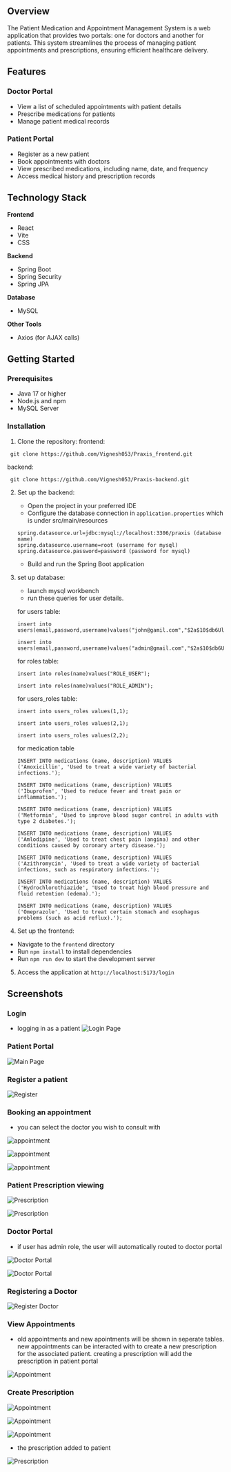 ## Overview

The Patient Medication and Appointment Management System is a web application that provides two portals: one for doctors and another for patients. This system streamlines the process of managing patient appointments and prescriptions, ensuring efficient healthcare delivery.

## Features

### Doctor Portal

- View a list of scheduled appointments with patient details
- Prescribe medications for patients
- Manage patient medical records

### Patient Portal

- Register as a new patient
- Book appointments with doctors
- View prescribed medications, including name, date, and frequency
- Access medical history and prescription records

## Technology Stack

**Frontend**

- React
- Vite
- CSS

**Backend**

- Spring Boot
- Spring Security
- Spring JPA

**Database**

- MySQL

**Other Tools**

- Axios (for AJAX calls)

## Getting Started

### Prerequisites

- Java 17 or higher
- Node.js and npm
- MySQL Server

### Installation

1. Clone the repository:
   frontend:

```
 git clone https://github.com/Vignesh053/Praxis_frontend.git
```

backend:

```
 git clone https://github.com/Vignesh053/Praxis-backend.git
```

2. Set up the backend:

   - Open the project in your preferred IDE
   - Configure the database connection in `application.properties` which is under src/main/resources

   ```
   spring.datasource.url=jdbc:mysql://localhost:3306/praxis (database name)
   spring.datasource.username=root (username for mysql)
   spring.datasource.password=password (password for mysql)
   ```

   - Build and run the Spring Boot application

3. set up database:

   - launch mysql workbench
   - run these queries for user details.

   for users table:

   ```
   insert into users(email,password,username)values("john@gamil.com","$2a$10$db6Ul1dzzUYvuqmsLqJhpecwcjTVqL4nKREHneVmjDH4yrD.qTIM2","john");

   insert into users(email,password,username)values("admin@gmail.com","$2a$10$db6Ul1dzzUYvuqmsLqJhpecwcjTVqL4nKREHneVmjDH4yrD.qTIM2","admin");
   ```

   for roles table:

   ```
   insert into roles(name)values("ROLE_USER");

   insert into roles(name)values("ROLE_ADMIN");
   ```

   for users_roles table:

   ```
   insert into users_roles values(1,1);

   insert into users_roles values(2,1);

   insert into users_roles values(2,2);
   ```

   for medication table

   ```
   INSERT INTO medications (name, description) VALUES
   ('Amoxicillin', 'Used to treat a wide variety of bacterial infections.');
   
   INSERT INTO medications (name, description) VALUES
   ('Ibuprofen', 'Used to reduce fever and treat pain or inflammation.');
   
   INSERT INTO medications (name, description) VALUES
   ('Metformin', 'Used to improve blood sugar control in adults with type 2 diabetes.');
   
   INSERT INTO medications (name, description) VALUES
   ('Amlodipine', 'Used to treat chest pain (angina) and other conditions caused by coronary artery disease.');
   
   INSERT INTO medications (name, description) VALUES
   ('Azithromycin', 'Used to treat a wide variety of bacterial infections, such as respiratory infections.');
   
   INSERT INTO medications (name, description) VALUES
   ('Hydrochlorothiazide', 'Used to treat high blood pressure and fluid retention (edema).');
   
   INSERT INTO medications (name, description) VALUES
   ('Omeprazole', 'Used to treat certain stomach and esophagus problems (such as acid reflux).');
   ```

4. Set up the frontend:

- Navigate to the `frontend` directory
- Run `npm install` to install dependencies
- Run `npm run dev` to start the development server

5. Access the application at `http://localhost:5173/login`

## Screenshots

### Login
 - logging in as a patient
![Login Page](https://github.com/Vignesh053/Praxis_frontend/blob/383ce81347d2a43b57d9155fecbec1c71cc5d773/screenshots/login_patient.png)

### Patient Portal

![Main Page](https://github.com/Vignesh053/Praxis_frontend/blob/383ce81347d2a43b57d9155fecbec1c71cc5d773/screenshots/patient_portal.png)



### Register a patient

![Register](https://github.com/Vignesh053/Praxis_frontend/blob/383ce81347d2a43b57d9155fecbec1c71cc5d773/screenshots/patient_register.png)

### Booking an appointment

- you can select the doctor you wish to consult with

![appointment](https://github.com/Vignesh053/Praxis_frontend/blob/383ce81347d2a43b57d9155fecbec1c71cc5d773/screenshots/patient_appointment1.png)

![appointment](https://github.com/Vignesh053/Praxis_frontend/blob/383ce81347d2a43b57d9155fecbec1c71cc5d773/screenshots/patient_appointment2.png)

![appointment](https://github.com/Vignesh053/Praxis_frontend/blob/383ce81347d2a43b57d9155fecbec1c71cc5d773/screenshots/patient_appointment3.png)


### Patient Prescription viewing

![Prescription](https://github.com/Vignesh053/Praxis_frontend/blob/383ce81347d2a43b57d9155fecbec1c71cc5d773/screenshots/patient_presc1.png)

![Prescription](https://github.com/Vignesh053/Praxis_frontend/blob/383ce81347d2a43b57d9155fecbec1c71cc5d773/screenshots/patient_presc2.png)


### Doctor Portal
- if user has admin role, the user will automatically routed to doctor portal

![Doctor Portal](https://github.com/Vignesh053/Praxis_frontend/blob/da0cf44312b66cb9ef346aa517254ef0a34c59f9/screenshots/doc_login.png)

![Doctor Portal](https://github.com/Vignesh053/Praxis_frontend/blob/383ce81347d2a43b57d9155fecbec1c71cc5d773/screenshots/doc_portal.png)

### Registering a Doctor


![Register Doctor](https://github.com/Vignesh053/Praxis_frontend/blob/383ce81347d2a43b57d9155fecbec1c71cc5d773/screenshots/doc_register.png)

### View Appointments
- old appointments and new apointments will be shown in seperate tables. new appointments can be interacted with to create a new prescription for the associated patient. creating a prescription will add the prescription in patient portal

![Appointment](https://github.com/Vignesh053/Praxis_frontend/blob/383ce81347d2a43b57d9155fecbec1c71cc5d773/screenshots/doc_appointment.png)

### Create Prescription


![Appointment](https://github.com/Vignesh053/Praxis_frontend/blob/383ce81347d2a43b57d9155fecbec1c71cc5d773/screenshots/doc_presc1.png)


![Appointment](https://github.com/Vignesh053/Praxis_frontend/blob/383ce81347d2a43b57d9155fecbec1c71cc5d773/screenshots/doc_presc2.png)

![Appointment](https://github.com/Vignesh053/Praxis_frontend/blob/383ce81347d2a43b57d9155fecbec1c71cc5d773/screenshots/doc_presc3.png)



- the prescription added to patient

![Prescription](https://github.com/Vignesh053/Praxis_frontend/blob/383ce81347d2a43b57d9155fecbec1c71cc5d773/screenshots/patient_presc2.png)
